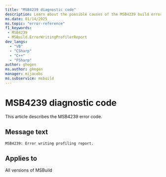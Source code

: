 ```yaml
---
title: "MSB4239 diagnostic code"
description: Learn about the possible causes of the MSB4239 build error, and get troubleshooting tips.
ms.date: 01/14/2025
ms.topic: "error-reference"
f1_keywords:
 - MSB4239
 - MSBuild.ErrorWritingProfilerReport
dev_langs:
  - "VB"
  - "CSharp"
  - "C++"
  - "FSharp"
author: ghogen
ms.author: ghogen
manager: mijacobs
ms.subservice: msbuild
---
```


# MSB4239 diagnostic code

<!-- :::ErrorDefinitionDescription::: -->
<!-- :::editable-content name="introDescription"::: -->
This article describes the MSB4239 error code.
<!-- :::editable-content-end::: -->

## Message text

`MSB4239: Error writing profiling report.`

<!-- :::editable-content name="postOutputDescription"::: -->
<!-- :::editable-content-end::: -->
<!-- :::ErrorDefinitionDescription-end::: -->

## Applies to

All versions of MSBuild
